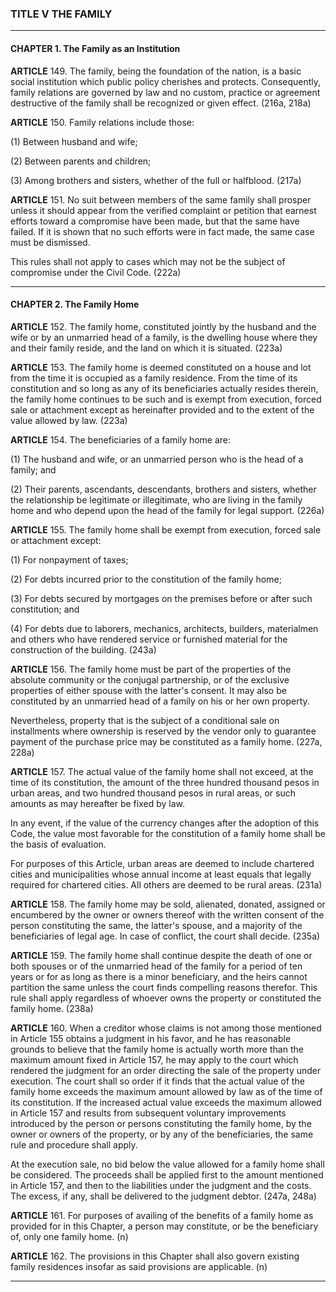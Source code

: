 ### TITLE V THE FAMILY
---
#### CHAPTER 1. The Family as an Institution

**ARTICLE** 149. The family, being the foundation of the nation, is a basic social institution which public policy cherishes and protects. Consequently, family relations are governed by law and no custom, practice or agreement destructive of the family shall be recognized or given effect. (216a, 218a)

**ARTICLE** 150. Family relations include those:

(1) Between husband and wife;

(2) Between parents and children;

(3) Among brothers and sisters, whether of the full or halfblood. (217a)

**ARTICLE** 151. No suit between members of the same family shall prosper unless it should appear from the verified complaint or petition that earnest efforts toward a compromise have been made, but that the same have failed. If it is shown that no such efforts were in fact made, the same case must be dismissed.

This rules shall not apply to cases which may not be the subject of compromise under the Civil Code. (222a)

---
#### CHAPTER 2. The Family Home

**ARTICLE** 152. The family home, constituted jointly by the husband and the wife or by an unmarried head of a family, is the dwelling house where they and their family reside, and the land on which it is situated. (223a)

**ARTICLE** 153. The family home is deemed constituted on a house and lot from the time it is occupied as a family residence. From the time of its constitution and so long as any of its beneficiaries actually resides therein, the family home continues to be such and is exempt from execution, forced sale or attachment except as hereinafter provided and to the extent of the value allowed by law. (223a)

**ARTICLE** 154. The beneficiaries of a family home are:

(1) The husband and wife, or an unmarried person who is the head of a family; and

(2) Their parents, ascendants, descendants, brothers and sisters, whether the relationship be legitimate or illegitimate, who are living in the family home and who depend upon the head of the family for legal support. (226a)

**ARTICLE** 155. The family home shall be exempt from execution, forced sale or attachment except:

(1) For nonpayment of taxes;

(2) For debts incurred prior to the constitution of the family home;

(3) For debts secured by mortgages on the premises before or after such constitution; and

(4) For debts due to laborers, mechanics, architects, builders, materialmen and others who have rendered service or furnished material for the construction of the building. (243a)

**ARTICLE** 156. The family home must be part of the properties of the absolute community or the conjugal partnership, or of the exclusive properties of either spouse with the latter's consent. It may also be constituted by an unmarried head of a family on his or her own property.

Nevertheless, property that is the subject of a conditional sale on installments where ownership is reserved by the vendor only to guarantee payment of the purchase price may be constituted as a family home. (227a, 228a)

**ARTICLE** 157. The actual value of the family home shall not exceed, at the time of its constitution, the amount of the three hundred thousand pesos in urban areas, and two hundred thousand pesos in rural areas, or such amounts as may hereafter be fixed by law.

In any event, if the value of the currency changes after the adoption of this Code, the value most favorable for the constitution of a family home shall be the basis of evaluation.

For purposes of this Article, urban areas are deemed to include chartered cities and municipalities whose annual income at least equals that legally required for chartered cities. All others are deemed to be rural areas. (231a)

**ARTICLE** 158. The family home may be sold, alienated, donated, assigned or encumbered by the owner or owners thereof with the written consent of the person constituting the same, the latter's spouse, and a majority of the beneficiaries of legal age. In case of conflict, the court shall decide. (235a)

**ARTICLE** 159. The family home shall continue despite the death of one or both spouses or of the unmarried head of the family for a period of ten years or for as long as there is a minor beneficiary, and the heirs cannot partition the same unless the court finds compelling reasons therefor. This rule shall apply regardless of whoever owns the property or constituted the family home. (238a)

**ARTICLE** 160. When a creditor whose claims is not among those mentioned in Article 155 obtains a judgment in his favor, and he has reasonable grounds to believe that the family home is actually worth more than the maximum amount fixed in Article 157, he may apply to the court which rendered the judgment for an order directing the sale of the property under execution. The court shall so order if it finds that the actual value of the family home exceeds the maximum amount allowed by law as of the time of its constitution. If the increased actual value exceeds the maximum allowed in Article 157 and results from subsequent voluntary improvements introduced by the person or persons constituting the family home, by the owner or owners of the property, or by any of the beneficiaries, the same rule and procedure shall apply.

At the execution sale, no bid below the value allowed for a family home shall be considered. The proceeds shall be applied first to the amount mentioned in Article 157, and then to the liabilities under the judgment and the costs. The excess, if any, shall be delivered to the judgment debtor. (247a, 248a)

**ARTICLE** 161. For purposes of availing of the benefits of a family home as provided for in this Chapter, a person may constitute, or be the beneficiary of, only one family home. (n)

**ARTICLE** 162. The provisions in this Chapter shall also govern existing family residences insofar as said provisions are applicable. (n)


---
